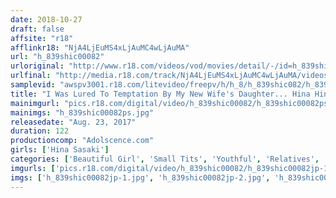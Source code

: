 ```yaml
---
date: 2018-10-27
draft: false
affsite: "r18"
afflinkr18: "NjA4LjEuMS4xLjAuMC4wLjAuMA"
url: "h_839shic00082"
urloriginal: "http://www.r18.com/videos/vod/movies/detail/-/id=h_839shic00082"
urlfinal: "http://media.r18.com/track/NjA4LjEuMS4xLjAuMC4wLjAuMA/videos/vod/movies/detail/-/id=h_839shic00082"
samplevid: "awspv3001.r18.com/litevideo/freepv/h/h_8/h_839shic082/h_839shic082_dmb_w.mp4"
title: "I Was Lured To Temptation By My New Wife's Daughter... Hina Hina Sasaki"
mainimgurl: "pics.r18.com/digital/video/h_839shic00082/h_839shic00082ps.jpg"
mainimgs: "h_839shic00082ps.jpg"
releasedate: "Aug. 23, 2017"
duration: 122
productioncomp: "Adolscence.com"
girls: ['Hina Sasaki']
categories: ['Beautiful Girl', 'Small Tits', 'Youthful', 'Relatives', 'Featured Actress', 'Creampie']
imgurls: ['pics.r18.com/digital/video/h_839shic00082/h_839shic00082jp-1.jpg', 'pics.r18.com/digital/video/h_839shic00082/h_839shic00082jp-2.jpg', 'pics.r18.com/digital/video/h_839shic00082/h_839shic00082jp-3.jpg', 'pics.r18.com/digital/video/h_839shic00082/h_839shic00082jp-4.jpg', 'pics.r18.com/digital/video/h_839shic00082/h_839shic00082jp-5.jpg', 'pics.r18.com/digital/video/h_839shic00082/h_839shic00082jp-6.jpg', 'pics.r18.com/digital/video/h_839shic00082/h_839shic00082jp-7.jpg', 'pics.r18.com/digital/video/h_839shic00082/h_839shic00082jp-8.jpg', 'pics.r18.com/digital/video/h_839shic00082/h_839shic00082jp-9.jpg', 'pics.r18.com/digital/video/h_839shic00082/h_839shic00082jp-10.jpg', 'pics.r18.com/digital/video/h_839shic00082/h_839shic00082jp-11.jpg', 'pics.r18.com/digital/video/h_839shic00082/h_839shic00082jp-12.jpg', 'pics.r18.com/digital/video/h_839shic00082/h_839shic00082jp-13.jpg', 'pics.r18.com/digital/video/h_839shic00082/h_839shic00082jp-14.jpg', 'pics.r18.com/digital/video/h_839shic00082/h_839shic00082jp-15.jpg', 'pics.r18.com/digital/video/h_839shic00082/h_839shic00082jp-16.jpg', 'pics.r18.com/digital/video/h_839shic00082/h_839shic00082jp-17.jpg', 'pics.r18.com/digital/video/h_839shic00082/h_839shic00082jp-18.jpg', 'pics.r18.com/digital/video/h_839shic00082/h_839shic00082jp-19.jpg', 'pics.r18.com/digital/video/h_839shic00082/h_839shic00082jp-20.jpg']
imgs: ['h_839shic00082jp-1.jpg', 'h_839shic00082jp-2.jpg', 'h_839shic00082jp-3.jpg', 'h_839shic00082jp-4.jpg', 'h_839shic00082jp-5.jpg', 'h_839shic00082jp-6.jpg', 'h_839shic00082jp-7.jpg', 'h_839shic00082jp-8.jpg', 'h_839shic00082jp-9.jpg', 'h_839shic00082jp-10.jpg', 'h_839shic00082jp-11.jpg', 'h_839shic00082jp-12.jpg', 'h_839shic00082jp-13.jpg', 'h_839shic00082jp-14.jpg', 'h_839shic00082jp-15.jpg', 'h_839shic00082jp-16.jpg', 'h_839shic00082jp-17.jpg', 'h_839shic00082jp-18.jpg', 'h_839shic00082jp-19.jpg', 'h_839shic00082jp-20.jpg']
---
```

